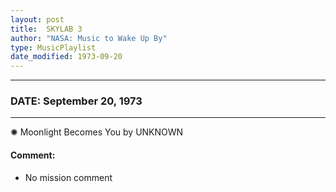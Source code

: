```yaml
---
layout: post
title:  SKYLAB 3
author: "NASA: Music to Wake Up By"
type: MusicPlaylist
date_modified: 1973-09-20
---
```


----
### DATE: September 20, 1973
----
✺ Moonlight Becomes You by UNKNOWN

#### Comment:
* No mission comment
